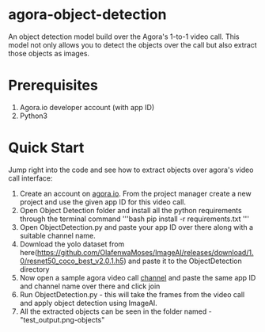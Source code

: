 # agora-object-detection

An object detection model build over the Agora's 1-to-1 video call. This model not only allows you to detect the objects over the call but also extract those objects as images.

# Prerequisites

1. Agora.io developer account (with app ID)
2. Python3

# Quick Start

Jump right into the code and see how to extract objects over agora's video call interface: 
1. Create an account on [agora.io](https://dashboard.agora.io). From the project manager create a new project and use the given app ID for this video call.
2. Open Object Detection folder and install all the python requirements through the terminal command 
'''bash
pip install -r requirements.txt
'''
3. Open ObjectDetection.py and paste your app ID over there along with a suitable channel name.
4. Download the yolo dataset from here(https://github.com/OlafenwaMoses/ImageAI/releases/download/1.0/resnet50_coco_best_v2.0.1.h5) and paste it to the ObjectDetection directory
5. Now open a sample agora video call [channel](http://sidsharma27.github.io) and paste the same app ID and channel name over there and click join
6. Run ObjectDetection.py - this will take the frames from the video call and apply object detection using ImageAI. 
7. All the extracted objects can be seen in the folder named - "test_output.png-objects"
